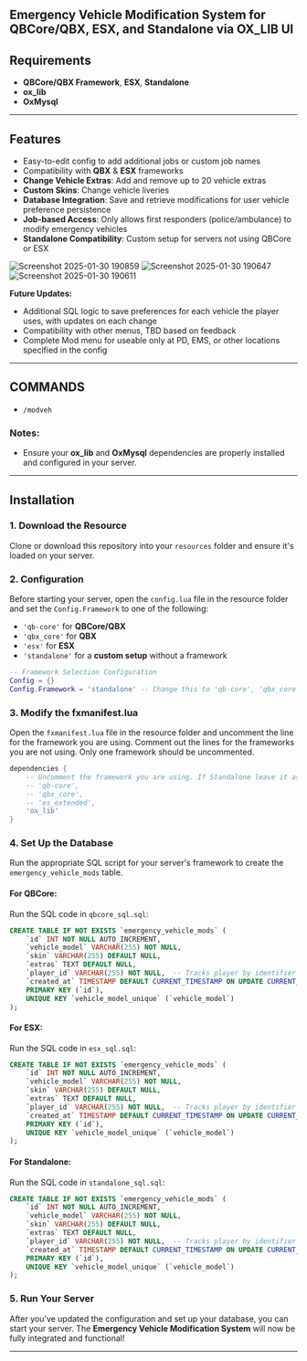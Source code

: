 ## Emergency Vehicle Modification System for QBCore/QBX, ESX, and Standalone via OX_LIB UI

## Requirements
- **QBCore/QBX Framework**, **ESX**, **Standalone**
- **ox_lib**
- **OxMysql**

---

## Features
- Easy-to-edit config to add additional jobs or custom job names
- Compatibility with **QBX** & **ESX** frameworks
- **Change Vehicle Extras**: Add and remove up to 20 vehicle extras
- **Custom Skins**: Change vehicle liveries
- **Database Integration**: Save and retrieve modifications for user vehicle preference persistence
- **Job-based Access**: Only allows first responders (police/ambulance) to modify emergency vehicles
- **Standalone Compatibility**: Custom setup for servers not using QBCore or ESX

![Screenshot 2025-01-30 190859](https://github.com/user-attachments/assets/5b62ed1c-a2e7-4b71-b89a-47df75792435)
![Screenshot 2025-01-30 190647](https://github.com/user-attachments/assets/86eda620-02b0-4841-9939-d02b35a4e4d5)
![Screenshot 2025-01-30 190611](https://github.com/user-attachments/assets/dea93887-7598-4896-aee2-294e8a4d009d)

**Future Updates:**
- Additional SQL logic to save preferences for each vehicle the player uses, with updates on each change
- Compatibility with other menus, TBD based on feedback
- Complete Mod menu for useable only at PD, EMS, or other locations specified in the config

---

## COMMANDS
- `/modveh`

### Notes:
- Ensure your **ox_lib** and **OxMysql** dependencies are properly installed and configured in your server.
---

## Installation

### 1. Download the Resource
Clone or download this repository into your `resources` folder and ensure it's loaded on your server.

### 2. Configuration
Before starting your server, open the `config.lua` file in the resource folder and set the `Config.Framework` to one of the following:
- `'qb-core'` for **QBCore/QBX**
- `'qbx_core'` for **QBX**
- `'esx'` for **ESX**
- `'standalone'` for a **custom setup** without a framework

```lua
-- Framework Selection Configuration
Config = {}
Config.Framework = 'standalone' -- Change this to 'qb-core', 'qbx_core', or 'esx' as needed
```

### 3. Modify the fxmanifest.lua
Open the `fxmanifest.lua` file in the resource folder and uncomment the line for the framework you are using. Comment out the lines for the frameworks you are not using. Only one framework should be uncommented.

```lua
dependencies {
    -- Uncomment the framework you are using. If Standalone leave it as is.
    -- 'qb-core',
    -- 'qbx_core',
    -- 'es_extended',
    'ox_lib'
}
```

### 4. Set Up the Database
Run the appropriate SQL script for your server's framework to create the `emergency_vehicle_mods` table.

#### For QBCore:
Run the SQL code in `qbcore_sql.sql`:
```sql
CREATE TABLE IF NOT EXISTS `emergency_vehicle_mods` (
    `id` INT NOT NULL AUTO_INCREMENT,
    `vehicle_model` VARCHAR(255) NOT NULL,
    `skin` VARCHAR(255) DEFAULT NULL,
    `extras` TEXT DEFAULT NULL,
    `player_id` VARCHAR(255) NOT NULL,  -- Tracks player by identifier (optional)
    `created_at` TIMESTAMP DEFAULT CURRENT_TIMESTAMP ON UPDATE CURRENT_TIMESTAMP,
    PRIMARY KEY (`id`),
    UNIQUE KEY `vehicle_model_unique` (`vehicle_model`)
);
```

#### For ESX:
Run the SQL code in `esx_sql.sql`:
```sql
CREATE TABLE IF NOT EXISTS `emergency_vehicle_mods` (
    `id` INT NOT NULL AUTO_INCREMENT,
    `vehicle_model` VARCHAR(255) NOT NULL,
    `skin` VARCHAR(255) DEFAULT NULL,
    `extras` TEXT DEFAULT NULL,
    `player_id` VARCHAR(255) NOT NULL,  -- Tracks player by identifier (optional)
    `created_at` TIMESTAMP DEFAULT CURRENT_TIMESTAMP ON UPDATE CURRENT_TIMESTAMP,
    PRIMARY KEY (`id`),
    UNIQUE KEY `vehicle_model_unique` (`vehicle_model`)
);
```

#### For Standalone:
Run the SQL code in `standalone_sql.sql`:
```sql
CREATE TABLE IF NOT EXISTS `emergency_vehicle_mods` (
    `id` INT NOT NULL AUTO_INCREMENT,
    `vehicle_model` VARCHAR(255) NOT NULL,
    `skin` VARCHAR(255) DEFAULT NULL,
    `extras` TEXT DEFAULT NULL,
    `player_id` VARCHAR(255) NOT NULL,  -- Tracks player by identifier (optional)
    `created_at` TIMESTAMP DEFAULT CURRENT_TIMESTAMP ON UPDATE CURRENT_TIMESTAMP,
    PRIMARY KEY (`id`),
    UNIQUE KEY `vehicle_model_unique` (`vehicle_model`)
);
```

### 5. Run Your Server
After you've updated the configuration and set up your database, you can start your server. The **Emergency Vehicle Modification System** will now be fully integrated and functional!

---
